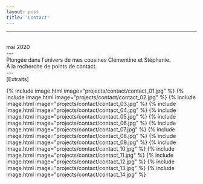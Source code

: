 ```yaml
---
layout: post
title: 'Contact'
---
```

---

 <br>
 mai 2020
 <br>
 ---
 <br>
 Plongée dans l'univers de mes cousines Clémentine et Stéphanie.
 <br>
 À la recherche de points de contact.
 <br>
 ---
 <br>
 [Extraits]
 <br>


{% include image.html image="projects/contact/contact_01.jpg" %}
{% include image.html image="projects/contact/contact_02.jpg" %}
{% include image.html image="projects/contact/contact_03.jpg" %}
{% include image.html image="projects/contact/contact_04.jpg" %}
{% include image.html image="projects/contact/contact_05.jpg" %}
{% include image.html image="projects/contact/contact_06.jpg" %}
{% include image.html image="projects/contact/contact_07.jpg" %}
{% include image.html image="projects/contact/contact_08.jpg" %}
{% include image.html image="projects/contact/contact_09.jpg" %}
{% include image.html image="projects/contact/contact_10.jpg" %}
{% include image.html image="projects/contact/contact_11.jpg" %}
{% include image.html image="projects/contact/contact_12.jpg" %}
{% include image.html image="projects/contact/contact_13.jpg" %}
{% include image.html image="projects/contact/contact_14.jpg" %}


